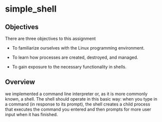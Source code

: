 # simple_shell


## Objectives 
There are three objectives to this assignment

* To familiarize ourselves with the Linux programming environment.

* To learn how processes are created, destroyed, and managed.

* To gain exposure to the necessary functionality in shells.

## Overview
we implemented a command line interpreter or, as it is more commonly known, a shell. The shell should operate in this basic way: when you type in a command (in response to its prompt), the shell creates a child process that executes the command you entered and then prompts for more user input when it has finished.
